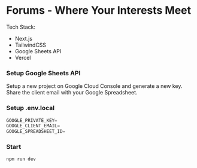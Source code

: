 # Forums - Where Your Interests Meet

Tech Stack:

- Next.js
- TailwindCSS
- Google Sheets API
- Vercel

### Setup Google Sheets API

Setup a new project on Google Cloud Console and generate a new key. Share the client email with your Google Spreadsheet.

### Setup .env.local

```js
GOOGLE_PRIVATE_KEY=
GOOGLE_CLIENT_EMAIL=
GOOGLE_SPREADSHEET_ID=
```

### Start

```shell
npm run dev
```


